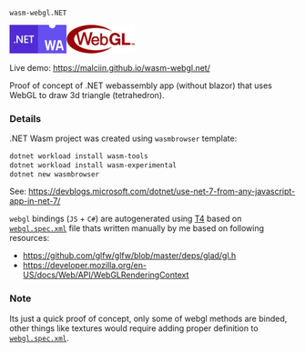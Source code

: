 `wasm-webgl.NET`

<img src="WasmWebGL/Imgs/dotnet.svg" height="50px" align="left" />
<img src="WasmWebGL/Imgs/webassembly.svg" height="50px" align="left" />
<img src="WasmWebGL/Imgs/webgl.svg" height="50px" />

Live demo: https://malciin.github.io/wasm-webgl.net/

Proof of concept of .NET webassembly app (without blazor) that uses WebGL to draw 3d triangle (tetrahedron).


### Details

.NET Wasm project was created using `wasmbrowser` template:

```
dotnet workload install wasm-tools
dotnet workload install wasm-experimental
dotnet new wasmbrowser
```

See:  https://devblogs.microsoft.com/dotnet/use-net-7-from-any-javascript-app-in-net-7/

`webgl` bindings (`JS` + `C#`) are autogenerated using <a href="https://learn.microsoft.com/en-us/visualstudio/modeling/code-generation-and-t4-text-templates?view=vs-2022">T4</a> based on <a href="WasmWebGL/webgl.spec.xml">`webgl.spec.xml`</a> file thats written manually by me based on following resources:

- https://github.com/glfw/glfw/blob/master/deps/glad/gl.h
- https://developer.mozilla.org/en-US/docs/Web/API/WebGLRenderingContext

### Note

Its just a quick proof of concept, only some of webgl methods are binded, other things like textures would require adding proper definition to <a href="WasmWebGL/webgl.spec.xml">`webgl.spec.xml`</a>.
